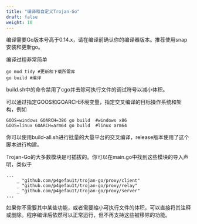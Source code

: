 ```yaml
---
title: "编译和自定义Trojan-Go"
draft: false
weight: 10
---
```


编译需要Go版本号高于0.14.x，请在编译前确认你的编译器版本。推荐使用snap安装和更新go。

编译过程非常简单

```
go mod tidy #更新和下载所需库
go build #编译
```

build.sh中的命令禁用了cgo并去除可执行文件的调试符号以减小体积。

可以通过指定GOOS和GOARCH环境变量，指定交叉编译的目标操作系统和架构，例如

```
GOOS=windows GOARCH=386 go build  #windows x86
GOOS=linux GOARCH=arm64 go build  #linux arm64
```

你可以使用build-all.sh进行批量的大量平台的交叉编译，release版本使用了这个脚本进行构建。

Trojan-Go的大多数模块是可插拔的。你可以在main.go中找到这些模块的导入声明，类似于

```
...
	_ "github.com/p4gefau1t/trojan-go/proxy/client"
	_ "github.com/p4gefau1t/trojan-go/proxy/relay"
	_ "github.com/p4gefau1t/trojan-go/proxy/server"
...
```

如果你不需要其中某些功能，或者需要缩小可执行文件的体积，可以直接将其注释或删除。程序编译后依然可以正常运行，但不再支持这些被移除的功能。